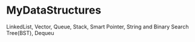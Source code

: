 # MyDataStructures
LinkedList, Vector, Queue, Stack, Smart Pointer, String and Binary Search Tree(BST), Dequeu
